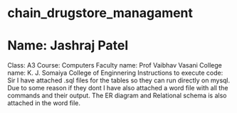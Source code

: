 # chain_drugstore_managament
<h1> Name: Jashraj Patel</h1> 
Class: A3
Course: Computers
Faculty name: Prof Vaibhav Vasani
College name: K. J. Somaiya College of Enginnering
Instructions to execute code:
Sir I have attached .sql files for the tables so they can run directly on mysql.
Due to some reason if they dont I have also attached a word file with all the commands and their output.
The ER diagram and Relational schema is also attached in the word file.
